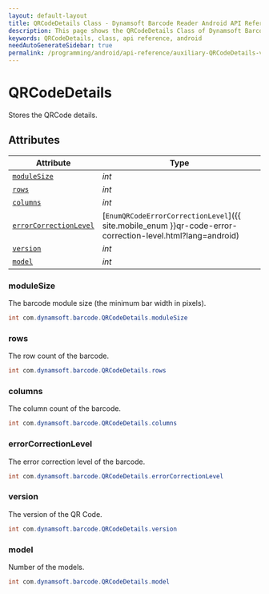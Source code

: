 ```yaml
---
layout: default-layout
title: QRCodeDetails Class - Dynamsoft Barcode Reader Android API Reference
description: This page shows the QRCodeDetails Class of Dynamsoft Barcode Reader for Android SDK.
keywords: QRCodeDetails, class, api reference, android
needAutoGenerateSidebar: true
permalink: /programming/android/api-reference/auxiliary-QRCodeDetails-v7.6.0.html
---
```



# QRCodeDetails

Stores the QRCode details.  

## Attributes
  
| Attribute | Type |
|---------- | ---- |
| [`moduleSize`](#modulesize) | *int* |
| [`rows`](#rows) | *int* |
| [`columns`](#columns) | *int* |
| [`errorCorrectionLevel`](#errorcorrectionlevel) | [`EnumQRCodeErrorCorrectionLevel`]({{ site.mobile_enum }}qr-code-error-correction-level.html?lang=android) |
| [`version`](#version) | *int* |
| [`model`](#model) | *int* |

### moduleSize

The barcode module size (the minimum bar width in pixels).

```java
int com.dynamsoft.barcode.QRCodeDetails.moduleSize
```

### rows

The row count of the barcode.  

```java
int com.dynamsoft.barcode.QRCodeDetails.rows
```

### columns

The column count of the barcode.

```java
int com.dynamsoft.barcode.QRCodeDetails.columns
```

### errorCorrectionLevel

The error correction level of the barcode.  

```java
int com.dynamsoft.barcode.QRCodeDetails.errorCorrectionLevel
```

### version

The version of the QR Code.

```java
int com.dynamsoft.barcode.QRCodeDetails.version
```

### model

Number of the models.

```java
int com.dynamsoft.barcode.QRCodeDetails.model
```
